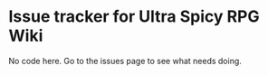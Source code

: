 # Issue tracker for Ultra Spicy RPG Wiki

No code here.  Go to the issues page to see what needs doing.
